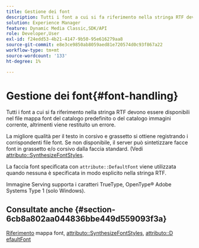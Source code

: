 ```yaml
---
title: Gestione dei font
description: Tutti i font a cui si fa riferimento nella stringa RTF devono essere disponibili nel file mappa font del catalogo predefinito o del catalogo immagini corrente, altrimenti viene restituito un errore.
solution: Experience Manager
feature: Dynamic Media Classic,SDK/API
role: Developer,User
exl-id: f24edd53-4b21-4147-9b50-95e616279aa8
source-git-commit: e8e3ce9850ab8059aed81e720574d0c93f867a22
workflow-type: tm+mt
source-wordcount: '133'
ht-degree: 1%

---
```


# Gestione dei font{#font-handling}

Tutti i font a cui si fa riferimento nella stringa RTF devono essere disponibili nel file mappa font del catalogo predefinito o del catalogo immagini corrente, altrimenti viene restituito un errore.

La migliore qualità per il testo in corsivo e grassetto si ottiene registrando i corrispondenti file font. Se non disponibile, il server può sintetizzare facce font in grassetto e/o corsivo dalla faccia standard. (Vedi [attributo::SynthesizeFontStyles](/help/aem-is-ir-api/is-api/image-catalog/image-serving-api-ref/c-image-catalog-reference/c-attributes-reference/r-synthesizefontstyles.md).

La faccia font specificata con `attribute::DefaultFont` viene utilizzata quando nessuna è specificata in modo esplicito nella stringa RTF.

Immagine Serving supporta i caratteri TrueType, OpenType® Adobe Systems Type 1 (solo Windows).

<!-- THIS APPEARS TO BE VERY OLD OUTDATED INFORMATION; URL IS DEAD TOO ## Photofont&reg; font support {#section-74560ae898cf4708aba4c8b4093f5f00}

Photofont&reg; fonts support `textPs=`, with the following restrictions:

* `\cf` is ignored in text spans that specify a Photofont font; Photofont font faces have predefined colors 
* Synthesized font styles are not supported; use of `\b` and `\i`require corresponding font map entries, otherwise an error is returned 

* Vertical text flow is not supported 
* Photofont fonts with 16-bit images are not supported 
* Photofont fonts with multiple glyphs per image are not supported 
* Naïve color conversion is applied unless the Photofont glyph images embed color profiles; in this case, relative colorimetric render intent and blackpoint compensation are always applied

See [https://www.photofont.com](https://www.photofont.com) for additional information. -->

## Consultate anche {#section-6cb8a802aa044836bbe449d559093f3a}

[Riferimento](../../../../../is-api/image-catalog/image-serving-api-ref/c-image-catalog-reference/c-font-map-reference/c-font-map-reference.md#concept-f81f319d03c646c5a8ef87b3277dd37d) mappa font, [attributo::SynthesizeFontStyles](../../../../../is-api/image-catalog/image-serving-api-ref/c-image-catalog-reference/c-attributes-reference/r-synthesizefontstyles.md#reference-1b12ba881b9146c793bcb07407cacb15), [attributo::D efaultFont](../../../../../is-api/image-catalog/image-serving-api-ref/c-image-catalog-reference/c-attributes-reference/r-defaultfont.md#reference-48b763ac254545e89a25c76ff7581107)
